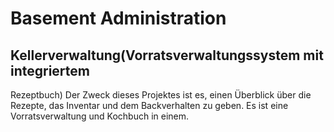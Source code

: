 # Basement Administration 
## Kellerverwaltung(Vorratsverwaltungssystem mit integriertem
Rezeptbuch)
Der Zweck dieses Projektes ist es, einen Überblick über die Rezepte, das Inventar und dem
Backverhalten zu geben. Es ist eine Vorratsverwaltung und Kochbuch in einem.